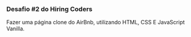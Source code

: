 <h3>Desafio #2 do Hiring Coders</h3>
Fazer uma página clone do AirBnb, utilizando HTML, CSS E JavaScript Vanilla.
 
